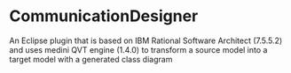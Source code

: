 # CommunicationDesigner
An Eclipse plugin that is based on IBM Rational Software Architect (7.5.5.2) and uses medini QVT engine (1.4.0) to transform a source model into a target model with a generated class diagram
